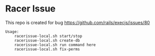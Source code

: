 # Racer Issue

This repo is created for bug https://github.com/rails/execjs/issues/80

```
Usage:
    racerissue-local.sh start/stop
    racerissue-local.sh create-db
    racerissue-local.sh run command here
    racerissue-local.sh fix-perms
```